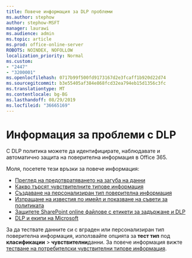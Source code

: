 ```yaml
---
title: Повече информация за DLP проблеми
ms.author: stephow
author: stephow-MSFT
manager: laurawi
ms.audience: admin
ms.topic: article
ms.prod: office-online-server
ROBOTS: NOINDEX, NOFOLLOW
localization_priority: Normal
ms.custom:
- "2447"
- "3200001"
ms.openlocfilehash: 0717b99f500fd9173167d2e3fcaff1b920d22d74
ms.sourcegitcommit: b3e55405af384e868fcd32ea794eb15d1356c3fc
ms.translationtype: MT
ms.contentlocale: bg-BG
ms.lasthandoff: 08/29/2019
ms.locfileid: "36665169"
---
```

# <a name="information-about-dlp-issues"></a>Информация за проблеми с DLP

С DLP политика можете да идентифицирате, наблюдавате и автоматично защита на поверителна информация в Office 365.

Моля, посетете тези връзки за повече информация:

- [Преглед на предотвратяването на загуба на данни](https://docs.microsoft.com/office365/securitycompliance/data-loss-prevention-policies)
- [Какво търсят чувствителните типове информация](https://docs.microsoft.com/office365/securitycompliance/what-the-sensitive-information-types-look-for)
- [Създаване на персонализиран тип поверителна информация](https://docs.microsoft.com/office365/securitycompliance/create-a-custom-sensitive-information-type)
- [Изпращане на известия по имейл и показване на съвети за политиката](https://docs.microsoft.com/office365/securitycompliance/use-notifications-and-policy-tips)
- [Защитете SharePoint online файлове с етикети за задържане и DLP](https://docs.microsoft.com/office365/securitycompliance/protect-sharepoint-online-files-with-office-365-labels-and-dlp)
- [DLP и екипи на Microsoft](https://docs.microsoft.com/office365/securitycompliance/dlp-microsoft-teams)

За да тествате данните си с вграден или персонализиран тип поверителна информация, използвайте опцията за **тест тип** под **класификации** > **чувствителни**данни. За повече информация вижте [тестване на потребителски чувствителни типове информация](https://docs.microsoft.com/office365/securitycompliance/create-a-custom-sensitive-information-type#test-custom-sensitive-information-types-in-the-security--compliance-center).